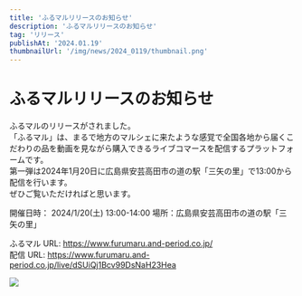 ```yaml
---
title: 'ふるマルリリースのお知らせ'
description: 'ふるマルリリースのお知らせ'
tag: 'リリース'
publishAt: '2024.01.19'
thumbnailUrl: '/img/news/2024_0119/thumbnail.png'
---
```


# ふるマルリリースのお知らせ

ふるマルのリリースがされました。  
「ふるマル」は、まるで地方のマルシェに来たような感覚で全国各地から届くこだわりの品を動画を見ながら購入できるライブコマースを配信するプラットフォームです。  
第一弾は2024年1月20日に広島県安芸高田市の道の駅「三矢の里」で13:00から配信を行います。  
ぜひご覧いただければと思います。

開催日時： 2024/1/20(土) 13:00-14:00
場所：広島県安芸高田市の道の駅「三矢の里」

ふるマル URL: https://www.furumaru.and-period.co.jp/  
配信 URL: https://www.furumaru.and-period.co.jp/live/dSUiQj1Bcv99DsNaH23Hea

![](/img/news/2024_0119/content.jpg)

